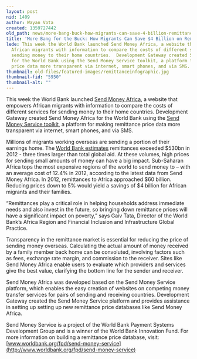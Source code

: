 ```yaml
---
layout: post
nid: 1409
author: Wayan Vota
created: 1359727442
old_path: news/more-bang-buck-how-migrants-can-save-4-billion-remittances
title: 'More Bang for the Buck: How Migrants Can Save $4 Billion on Remittances'
lede: This week the World Bank launched Send Money Africa, a website that empowers
  African migrants with information to compare the costs of different services for
  sending money to their home countries.  Development Gateway created Send Money Africa
  for the World Bank using the Send Money Service toolkit, a platform for making remittance
  price data more transparent via internet, smart phones, and via SMS.
thumbnail: old-files/featured-images/remittanceinfographic.jpg
thumbnail-fid: "5950"
thumbnail-alt: ""
---
```


This week the World Bank launched [Send Money Africa](https://sendmoneyafrica.worldbank.org/), a website that empowers African migrants with information to compare the costs of different services for sending money to their home countries. Development Gateway created Send Money Africa for the World Bank using the [Send Money Service toolkit](http://go.worldbank.org/CTUGAZ5360), a platform for making remittance price data more transparent via internet, smart phones, and via SMS.

Millions of migrants working overseas are sending a portion of their earnings home. The [World Bank estimates](http://go.worldbank.org/092X1CHHD0) remittances exceeded $530bn in 2012 - three times larger than total global aid. At these volumes, high prices for sending small amounts of money can have a big impact. Sub-Saharan Africa tops the most expensive regions of the world to send money to – with an average cost of 12.4% in 2012, according to the latest data from Send Money Africa. In 2012, remittances to Africa approached $60 billion. Reducing prices down to 5% would yield a savings of $4 billion for African migrants and their families.

“Remittances play a critical role in helping households address immediate needs and also invest in the future, so bringing down remittance prices will have a significant impact on poverty,” says Gaiv Tata, Director of the World Bank’s Africa Region and Financial Inclusion and Infrastructure Global Practice.

Transparency in the remittance market is essential for reducing the price of sending money overseas. Calculating the actual amount of money received by a family member back home can be convoluted, involving factors such as fees, exchange rate margin, and commission to the receiver. Sites like Send Money Africa enable users to evaluate which providers and services give the best value, clarifying the bottom line for the sender and receiver.

Send Money Africa was developed based on the Send Money Service platform, which enables the easy creation of websites on competing money transfer services for pairs of sending and receiving countries. Development Gateway created the Send Money Service platform and provides assistance in setting up setting up new remittance price databases like Send Money Africa.

Send Money Service is a project of the World Bank Payment Systems Development Group and is a winner of the World Bank Innovation Fund. For more information on building a remittance price database, visit: [www.worldbank.org/fpd/send-money-service](http://www.worldbank.org/fpd/send-money-service)
